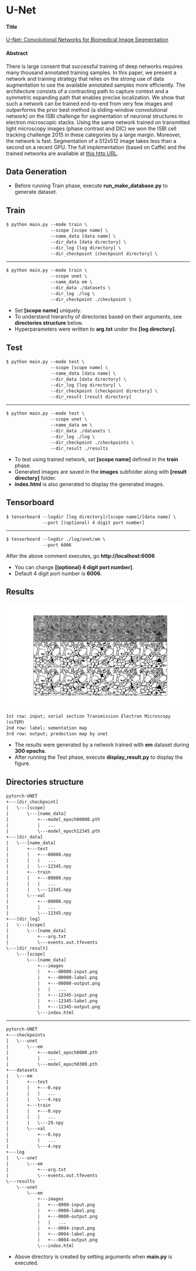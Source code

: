 # U-Net

#### Title
[U-Net: Convolutional Networks for Biomedical Image Segmentation](https://arxiv.org/abs/1505.04597)

#### Abstract
There is large consent that successful training of deep networks requires many thousand annotated training samples. In this paper, we present a network and training strategy that relies on the strong use of data augmentation to use the available annotated samples more efficiently. The architecture consists of a contracting path to capture context and a symmetric expanding path that enables precise localization. We show that such a network can be trained end-to-end from very few images and outperforms the prior best method (a sliding-window convolutional network) on the ISBI challenge for segmentation of neuronal structures in electron microscopic stacks. Using the same network trained on transmitted light microscopy images (phase contrast and DIC) we won the ISBI cell tracking challenge 2015 in these categories by a large margin. Moreover, the network is fast. Segmentation of a 512x512 image takes less than a second on a recent GPU. The full implementation (based on Caffe) and the trained networks are available at [this http URL](http://lmb.informatik.uni-freiburg.de/people/ronneber/u-net).

## Data Generation
* Before running Train phase, execute **run_make_database.py** to generate dataset. 


## Train
    $ python main.py --mode train \
                     --scope [scope name] \
                     --name_data [data name] \
                     --dir_data [data directory] \
                     --dir_log [log directory] \
                     --dir_checkpoint [checkpoint directory] \
---
    $ python main.py --mode train \
                     --scope unet \
                     --name_data em \
                     --dir_data ./datasets \
                     --dir_log ./log \
                     --dir_checkpoint ./checkpoint \

* Set **[scope name]** uniquely.
* To understand hierarchy of directories based on their arguments, see **directories structure** below. 
* Hyperparameters were written to **arg.txt** under the **[log directory]**.


## Test
    $ python main.py --mode test \
                     --scope [scope name] \
                     --name_data [data name] \
                     --dir_data [data directory] \
                     --dir_log [log directory] \
                     --dir_checkpoint [checkpoint directory] \
                     --dir_result [result directory]
---
    $ python main.py --mode test \
                     --scope unet \
                     --name_data em \
                     --dir_data ./datasets \
                     --dir_log ./log \
                     --dir_checkpoint ./checkpoints \
                     --dir_result ./results

* To test using trained network, set **[scope name]** defined in the **train** phase.
* Generated images are saved in the **images** subfolder along with **[result directory]** folder.
* **index.html** is also generated to display the generated images.  


## Tensorboard
    $ tensorboard --logdir [log directory]/[scope name]/[data name] \
                  --port [(optional) 4 digit port number]
---
    $ tensorboard --logdir ./log/unet/em \
                  --port 6006
                  
After the above comment executes, go **http://localhost:6006**

* You can change **[(optional) 4 digit port number]**.
* Default 4 digit port number is **6006**.


## Results
![alt text](./img/results.png "Segmentation Images by unet")

    1st row: input; serial section Transmission Electron Microscopy (ssTEM) 
    2nd row: label; sementation map
    3rd row: output; predection map by unet

* The results were generated by a network trained with **em** dataset during **300 epochs**.
* After running the Test phase, execute **display_result.py** to display the figure.

## Directories structure
    pytorch-UNET
    +---[dir_checkpoint]
    |   \---[scope]
    |       \---[name_data]
    |           +---model_epoch00000.pth
    |           |   ...
    |           \---model_epoch12345.pth
    +---[dir_data]
    |   \---[name_data]
    |       +---test
    |       |   +---00000.npy
    |       |   |   ...
    |       |   \---12345.npy
    |       +---train
    |       |   +---00000.npy
    |       |   |   ...
    |       |   \---12345.npy
    |       \---val
    |           +---00000.npy
    |           |   ...
    |           \---12345.npy
    +---[dir_log]
    |   \---[scope]
    |       \---[name_data]
    |           +---arg.txt
    |           \---events.out.tfevents
    \---[dir_result]
        \---[scope]
            \---[name_data]
                +---images
                |   +---00000-input.png
                |   +---00000-label.png
                |   +---00000-output.png
                |   |   ...
                |   +---12345-input.png
                |   +---12345-label.png
                |   +---12345-output.png
                \---index.html

---

    pytorch-UNET
    +---checkpoints
    |   \---unet
    |       \---em
    |           +---model_epoch0000.pth
    |           |   ...
    |           \---model_epoch0300.pth
    +---datasets
    |   \---em
    |       +---test
    |       |   +---0.npy
    |       |   |   ...
    |       |   \---4.npy
    |       +---train
    |       |   +---0.npy
    |       |   |   ...
    |       |   \---29.npy
    |       \---val
    |           +---0.npy
    |           |   ...
    |           \---4.npy
    +---log
    |   \---unet
    |       \---em
    |           +---arg.txt
    |           \---events.out.tfevents
    \---results
        \---unet
            \---em
                +---images
                |   +---0000-input.png
                |   +---0000-label.png
                |   +---0000-output.png
                |   |   ...
                |   +---0004-input.png
                |   +---0004-label.png
                |   +---0004-output.png
                \---index.html
 
* Above directory is created by setting arguments when **main.py** is executed.               
